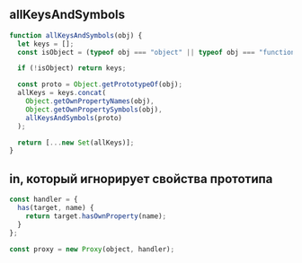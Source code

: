 ## allKeysAndSymbols

```javascript
function allKeysAndSymbols(obj) {
  let keys = [];
  const isObject = (typeof obj === "object" || typeof obj === "function") && obj !== null;

  if (!isObject) return keys;

  const proto = Object.getPrototypeOf(obj);
  allKeys = keys.concat(
    Object.getOwnPropertyNames(obj),
    Object.getOwnPropertySymbols(obj),
    allKeysAndSymbols(proto)
  );

  return [...new Set(allKeys)];
}
```

## in, который игнорирует свойства прототипа

```javascript
const handler = {
  has(target, name) {
    return target.hasOwnProperty(name);
  }
};

const proxy = new Proxy(object, handler);
```
